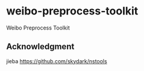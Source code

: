 # weibo-preprocess-toolkit
Weibo Preprocess Toolkit

## Acknowledgment
jieba
https://github.com/skydark/nstools
